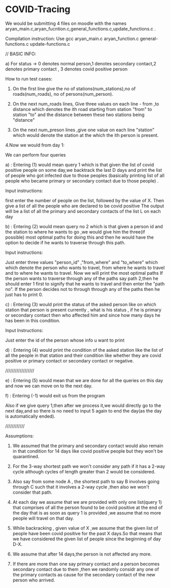 # COVID-Tracing

We would be submitting 4 files on moodle with the names aryan_main.c,aryan_fucntion.c,general_functions.c,update_functions.c .

Compilation instruction: Use  gcc aryan_main.c  aryan_function.c general-functions.c update-functions.c


// BASIC INFO:

a) For status -> 0 denotes normal person,1 denotes secondary contact,2 denotes primary contact , 3 denotes covid positive person 



How to run test cases:

1. On the first line give the no of stations(num_stations),no of roads(num_roads),
no of persons(num_person).

2. On the next num_roads lines, Give three values on each line - from ,to distance which denotes the ith road starting from station "from" to station "to" and the distance between these two stations being "distance"

3. On the next num_preson lines ,give one value on each line "station" which would denote the station at the which the ith person is present.

4.Now we would from day 1:

We can perform four queries

a)  : Entering (1) would mean query 1 which is that given the list of covid positive people on some day,we backtrack the last D days and print the list of people who got infected due to those peoples (basically printing list of all people who became primary or secondary contact due to those people) .

Input instructions:

first enter the number of people on the list, followed by the value of X. Then give a list of all the people who are declared to be covid positive
The output will be a list of all the primary and secondary contacts of the list L on each day

b)  : Entering (2) would mean query no 2 which is that given a person id and the station to where he wants to go ,we would give him the three(if possible) most optimal paths for doing this and then he would have the option to decide if he wants to traverse through this path.

Input instructions:

Just enter three values "person_id" ,"from_where" and "to_where" which which denote the person who wants to travel, from where he wants to travel and to where he wants to travel.
Now we will print the most optimal paths 
If the person wants to traverse through any of the paths say path 2,then he should enter 1 first to signify that he wants to travel and then enter the "path no".
If the person decides not to through through any of the paths then he just has to print 0.

c)  : Entering (3) would print the status of the asked person like on which station that person is present currently , what is his status , if he is primary or secondary contact then who affected him and since how many days he has been in this condition.

Input Instructions:

Just enter the id of the person whose info u want to print

d)   : Entering (4) would print the condition of the asked station like the list of all the people in that station and their condition like whether they are covid positive or primary contact or secondary contact or negative.

//////////////////

e)   : Entering (5) would mean that we are done for all the queries on this day and now we can move on to the next day.

f)   : Entering (-1) would exit us from the program

Also if we give query 1,then after we process it,we would directly go to the next day,and so there is no need to input 5 again to end the day(as the day is automatically ended).


////////////




Assumptions:

1) We assumed that the primary and secondary contact would also remain in that condition for 14 days like covid positive people but they won't be quarantined.

2) For the 3-way shortest path we won't consider any path if it has a 2-way cycle although cycles of length greater than 2 would be considered.

3) Also say from some node A , the shortest path to say B involves going through C such that it involves a 2-way cycle ,then also we won't consider that path.

4) At each day we assume that we are provided with only one list(query 1) that comprises of all the person  found to be covid positive at the end of the day that is as soon as query 1 is provided ,we assume that no more people will travel on that day.

5) While backracking , given value of X ,we assume that the given list of people have been covid positive for the past X days.So that means that we have considered the given list of people since the beginning of day D-X.

6) We assume that after 14 days,the person is not affected any more.

7) If there are more than one say primary contact and a person becomes secondary contact due to them ,then we randomly considr any one of the primary contacts as cause for the secondary contact of the new person who arrived.



